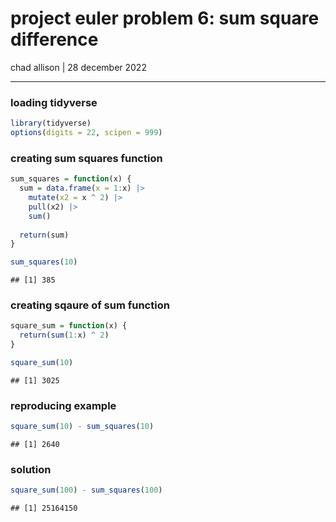 project euler problem 6: sum square difference
================
chad allison \| 28 december 2022

------------------------------------------------------------------------

### loading tidyverse

``` r
library(tidyverse)
options(digits = 22, scipen = 999)
```

### creating sum squares function

``` r
sum_squares = function(x) {
  sum = data.frame(x = 1:x) |>
    mutate(x2 = x ^ 2) |>
    pull(x2) |>
    sum()
  
  return(sum)
}

sum_squares(10)
```

    ## [1] 385

### creating sqaure of sum function

``` r
square_sum = function(x) {
  return(sum(1:x) ^ 2)
}

square_sum(10)
```

    ## [1] 3025

### reproducing example

``` r
square_sum(10) - sum_squares(10)
```

    ## [1] 2640

### solution

``` r
square_sum(100) - sum_squares(100)
```

    ## [1] 25164150
